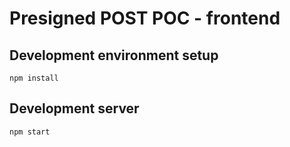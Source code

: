 # Presigned POST POC - frontend

## Development environment setup
`npm install`

## Development server
`npm start`
